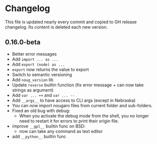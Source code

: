 # Changelog
This file is updated nearly every commit and copied to GH release changelog. Its content is deleted each new version.

## 0.16.0-beta
* Better error messages
* Add `import ... as ...`
* Add `export (node) as ...`
* `export` now returns the value to export
* Switch to semantic versioning
* Add `noug_version` lib
* Update `reverse` builtin function (fix error message + can now take strings as argument)
* Add `var ... ++` and `var ... --`
* Add `__args__` to have access to CLI args (except in Nebraska)
* You can now import nougaro files from current folder and sub-folders.
* Fixed an old bug with debug:
  * When you activate the debug mode from the shell, you no longer need to restart it for errors to print their origin file.
* improve `__gpl__` builtin func on BSD:
  * now can take any command as text editor
* add `__python__` builtin func